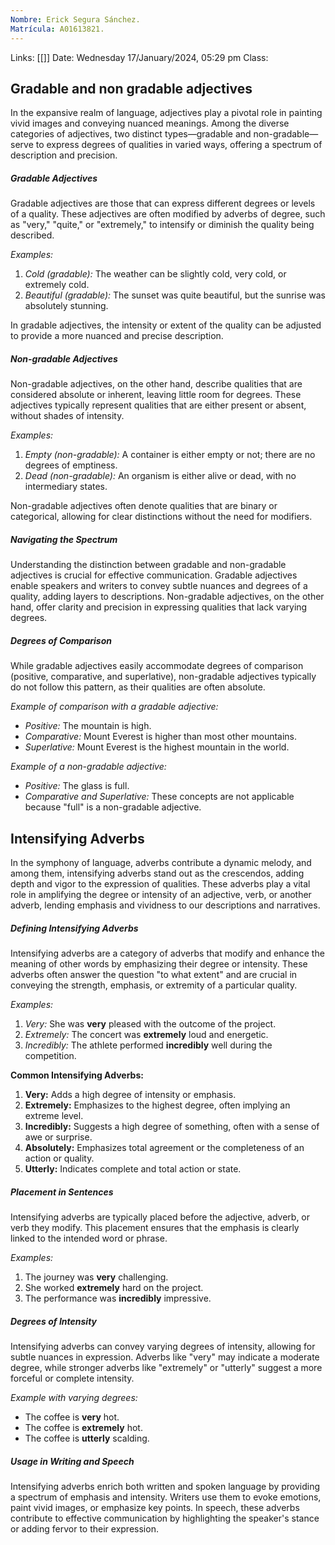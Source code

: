 ```yaml
---
Nombre: Erick Segura Sánchez.
Matrícula: A01613821.
---
```

Links: [[]]
Date: Wednesday 17/January/2024, 05:29 pm
Class:

## Gradable and non gradable adjectives

In the expansive realm of language, adjectives play a pivotal role in painting vivid images and conveying nuanced meanings. Among the diverse categories of adjectives, two distinct types—gradable and non-gradable—serve to express degrees of qualities in varied ways, offering a spectrum of description and precision.

##### Gradable Adjectives
Gradable adjectives are those that can express different degrees or levels of a quality. These adjectives are often modified by adverbs of degree, such as "very," "quite," or "extremely," to intensify or diminish the quality being described.

_Examples:_

1. _Cold (gradable):_ The weather can be slightly cold, very cold, or extremely cold.
2. _Beautiful (gradable):_ The sunset was quite beautiful, but the sunrise was absolutely stunning.

In gradable adjectives, the intensity or extent of the quality can be adjusted to provide a more nuanced and precise description.

##### Non-gradable Adjectives
Non-gradable adjectives, on the other hand, describe qualities that are considered absolute or inherent, leaving little room for degrees. These adjectives typically represent qualities that are either present or absent, without shades of intensity.

_Examples:_

1. _Empty (non-gradable):_ A container is either empty or not; there are no degrees of emptiness.
2. _Dead (non-gradable):_ An organism is either alive or dead, with no intermediary states.

Non-gradable adjectives often denote qualities that are binary or categorical, allowing for clear distinctions without the need for modifiers.

##### Navigating the Spectrum
Understanding the distinction between gradable and non-gradable adjectives is crucial for effective communication. Gradable adjectives enable speakers and writers to convey subtle nuances and degrees of a quality, adding layers to descriptions. Non-gradable adjectives, on the other hand, offer clarity and precision in expressing qualities that lack varying degrees.

##### Degrees of Comparison
While gradable adjectives easily accommodate degrees of comparison (positive, comparative, and superlative), non-gradable adjectives typically do not follow this pattern, as their qualities are often absolute.

_Example of comparison with a gradable adjective:_

- _Positive:_ The mountain is high.
- _Comparative:_ Mount Everest is higher than most other mountains.
- _Superlative:_ Mount Everest is the highest mountain in the world.

_Example of a non-gradable adjective:_

- _Positive:_ The glass is full.
- _Comparative and Superlative:_ These concepts are not applicable because "full" is a non-gradable adjective.

## Intensifying Adverbs

In the symphony of language, adverbs contribute a dynamic melody, and among them, intensifying adverbs stand out as the crescendos, adding depth and vigor to the expression of qualities. These adverbs play a vital role in amplifying the degree or intensity of an adjective, verb, or another adverb, lending emphasis and vividness to our descriptions and narratives.

##### Defining Intensifying Adverbs
Intensifying adverbs are a category of adverbs that modify and enhance the meaning of other words by emphasizing their degree or intensity. These adverbs often answer the question "to what extent" and are crucial in conveying the strength, emphasis, or extremity of a particular quality.

_Examples:_

1. _Very:_ She was **very** pleased with the outcome of the project.
2. _Extremely:_ The concert was **extremely** loud and energetic.
3. _Incredibly:_ The athlete performed **incredibly** well during the competition.

**Common Intensifying Adverbs:**

1. **Very:** Adds a high degree of intensity or emphasis.
2. **Extremely:** Emphasizes to the highest degree, often implying an extreme level.
3. **Incredibly:** Suggests a high degree of something, often with a sense of awe or surprise.
4. **Absolutely:** Emphasizes total agreement or the completeness of an action or quality.
5. **Utterly:** Indicates complete and total action or state.

##### Placement in Sentences
Intensifying adverbs are typically placed before the adjective, adverb, or verb they modify. This placement ensures that the emphasis is clearly linked to the intended word or phrase.

_Examples:_

1. The journey was **very** challenging.
2. She worked **extremely** hard on the project.
3. The performance was **incredibly** impressive.

##### Degrees of Intensity
Intensifying adverbs can convey varying degrees of intensity, allowing for subtle nuances in expression. Adverbs like "very" may indicate a moderate degree, while stronger adverbs like "extremely" or "utterly" suggest a more forceful or complete intensity.

_Example with varying degrees:_

- The coffee is **very** hot.
- The coffee is **extremely** hot.
- The coffee is **utterly** scalding.

##### Usage in Writing and Speech
Intensifying adverbs enrich both written and spoken language by providing a spectrum of emphasis and intensity. Writers use them to evoke emotions, paint vivid images, or emphasize key points. In speech, these adverbs contribute to effective communication by highlighting the speaker's stance or adding fervor to their expression.